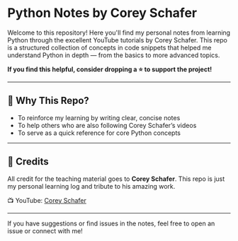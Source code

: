 # Python Notes by Corey Schafer

Welcome to this repository! Here you'll find my personal notes from learning Python through the excellent YouTube tutorials by Corey Schafer. This repo is a structured collection of concepts in code snippets that helped me understand Python in depth — from the basics to more advanced topics.

**If you find this helpful, consider dropping a ⭐️ to support the project!**

---
## 📌 Why This Repo?

- To reinforce my learning by writing clear, concise notes  
- To help others who are also following Corey Schafer’s videos  
- To serve as a quick reference for core Python concepts

---
## 🙌 Credits

All credit for the teaching material goes to **Corey Schafer**. This repo is just my personal learning log and tribute to his amazing work.

📺 YouTube: [Corey Schafer](https://www.youtube.com/user/schafer5)  

---

If you have suggestions or find issues in the notes, feel free to open an issue or connect with me!



